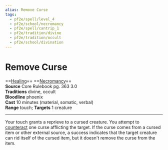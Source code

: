 ```yaml
---
alias: Remove Curse 
tags:
  - pf2e/spell/level_4
  - pf2e/school/necromancy
  - pf2e/spell/cantrip_1
  - pf2e/tradition/divine
  - pf2e/tradition/occult
  - pf2e/school/divination
---
```


# Remove Curse

==[Healing](../../../Traits/Healing.md)== ==[Necromancy](../../../Traits/Necromancy.md)==  
__Source__ Core Rulebook pg. 363 3.0  
**Traditions** divine, occult  
**Bloodline** phoenix  
**Cast** 10 minutes (material, somatic, verbal)  
**Range** touch; **Targets** 1 creature

---

Your touch grants a reprieve to a cursed creature. You attempt to [counteract](../../../Rules/Counteracting.md) one curse afflicting the target. If the curse comes from a cursed item or other external source, a success indicates that the target creature can rid itself of the cursed item, but it doesn't remove the curse from the item.
